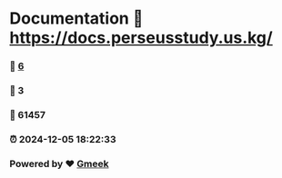 # Documentation :link: https://docs.perseusstudy.us.kg/ 
### :page_facing_up: [6](https://docs.perseusstudy.us.kg//tag.html) 
### :speech_balloon: 3 
### :hibiscus: 61457 
### :alarm_clock: 2024-12-05 18:22:33 
### Powered by :heart: [Gmeek](https://github.com/Meekdai/Gmeek)
